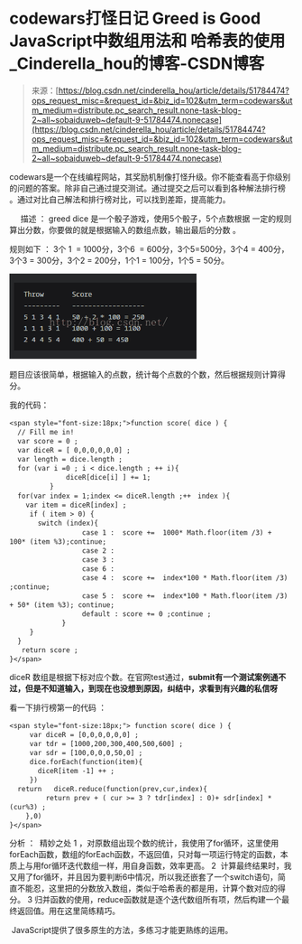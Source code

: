 <!--yml
category: codewars
date: 2022-08-13 11:48:35
-->

# codewars打怪日记 Greed is Good JavaScript中数组用法和 哈希表的使用_Cinderella_hou的博客-CSDN博客

> 来源：[https://blog.csdn.net/cinderella_hou/article/details/51784474?ops_request_misc=&request_id=&biz_id=102&utm_term=codewars&utm_medium=distribute.pc_search_result.none-task-blog-2~all~sobaiduweb~default-9-51784474.nonecase](https://blog.csdn.net/cinderella_hou/article/details/51784474?ops_request_misc=&request_id=&biz_id=102&utm_term=codewars&utm_medium=distribute.pc_search_result.none-task-blog-2~all~sobaiduweb~default-9-51784474.nonecase)

codewars是一个在线编程网站，其奖励机制像打怪升级。你不能查看高于你级别的问题的答案。除非自己通过提交测试。通过提交之后可以看到各种解法排行榜 。通过对比自己解法和排行榜对比，可以找到差距，提高能力。

     描述 ： greed dice 是一个骰子游戏，使用5个骰子，5个点数根据 一定的规则 算出分数，你要做的就是根据输入的数组点数，输出最后的分数 。

规则如下 ： 3个 1  = 1000分，3个6  = 600分，3个5=500分，3个4 = 400分，3个3 = 300分，3个2 = 200分，1个1 = 100分，1个5 = 50分。

![](img/8174b91b09ca67f9f889c5c62720ab9e.png)

题目应该很简单，根据输入的点数，统计每个点数的个数，然后根据规则计算得分。

我的代码：

```
<span style="font-size:18px;">function score( dice ) {
  // Fill me in!
  var score = 0 ;
  var diceR = [ 0,0,0,0,0,0] ;
  var length = dice.length ;
  for (var i =0 ; i < dice.length ; ++ i){
              diceR[dice[i] ] += 1;
          }
  for(var index = 1;index <= diceR.length ;++　index ){
    var item = diceR[index] ;
     if ( item > 0) {
       switch (index){
                  case 1 :  score +=  1000* Math.floor(item /3) +　100* (item %3);continue;
                  case 2 :  
                  case 3 : 
                  case 6 :  
                  case 4 :  score +=  index*100 * Math.floor(item /3) ;continue;
                  case 5 :  score +=  index*100 * Math.floor(item /3) + 50* (item %3); continue;  
                  default : score += 0 ;continue ;                
             }  
     }
  }
   return score ;
}</span>
```

diceR 数组是根据下标对应个数。在官网test通过，**submit有一个测试案例通不过，但是不知道输入，到现在也没想到原因，纠结中，求看到有兴趣的私信呀**

看一下排行榜第一的代码 ：

```
<span style="font-size:18px;"> function score( dice ) {
     var diceR = [0,0,0,0,0,0] ;
     var tdr = [1000,200,300,400,500,600] ;
     var sdr = [100,0,0,0,50,0] ;
     dice.forEach(function(item){
       diceR[item -1] ++ ;
     })
  return   diceR.reduce(function(prev,cur,index){
         return prev + ( cur >= 3 ? tdr[index] : 0)+ sdr[index] * (cur%3) ;
    },0)
}</span>
```

分析 ：  精妙之处 1 ，对原数组出现个数的统计，我使用了for循环，这里使用forEach函数，数组的forEach函数，不返回值，只对每一项运行特定的函数，本质上与用for循环迭代数组一样，用自身函数，效率更高。 2  计算最终结果时，我又用了for循环，并且因为要判断6中情况，所以我还嵌套了一个switch语句，简直不能忍，这里把的分数放入数组，类似于哈希表的都是用，计算个数对应的得分。 3 归并函数的使用，reduce函数就是逐个迭代数组所有项，然后构建一个最终返回值。用在这里简练精巧。

 JavaScript提供了很多原生的方法，多练习才能更熟练的运用。